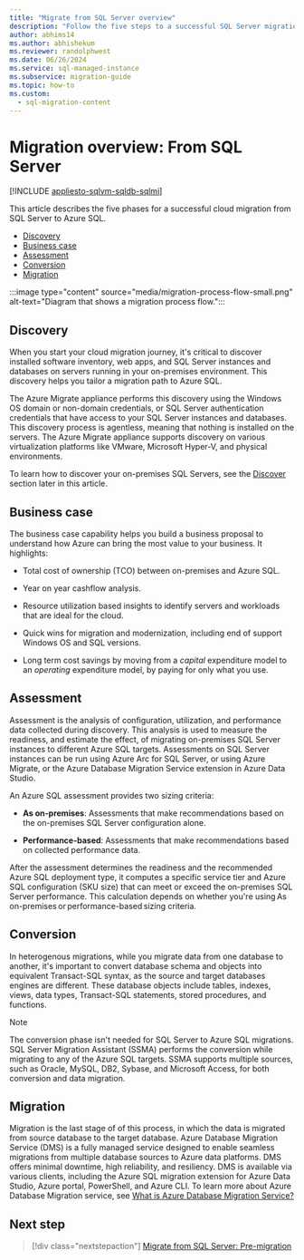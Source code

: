 ```yaml
---
title: "Migrate from SQL Server overview"
description: "Follow the five steps to a successful SQL Server migration to Azure SQL: Discovery, Assessment, Business case, Conversion, and Migration."
author: abhims14
ms.author: abhishekum
ms.reviewer: randolphwest
ms.date: 06/26/2024
ms.service: sql-managed-instance
ms.subservice: migration-guide
ms.topic: how-to
ms.custom:
  - sql-migration-content
---
```

# Migration overview: From SQL Server

[!INCLUDE [appliesto-sqlvm-sqldb-sqlmi](../includes/appliesto-sqlvm-sqldb-sqlmi.md)]

This article describes the five phases for a successful cloud migration from SQL Server to Azure SQL.

- [Discovery](#discovery)
- [Business case](#business-case)
- [Assessment](#assessment)
- [Conversion](#conversion)
- [Migration](#migration)

:::image type="content" source="media/migration-process-flow-small.png" alt-text="Diagram that shows a migration process flow.":::

## Discovery

When you start your cloud migration journey, it's critical to discover installed software inventory, web apps, and SQL Server instances and databases on servers running in your on-premises environment. This discovery helps you tailor a migration path to Azure SQL.

The Azure Migrate appliance performs this discovery using the Windows OS domain or non-domain credentials, or SQL Server authentication credentials that have access to your SQL Server instances and databases. This discovery process is agentless, meaning that nothing is installed on the servers. The Azure Migrate appliance supports discovery on various virtualization platforms like VMware, Microsoft Hyper-V, and physical environments.

To learn how to discover your on-premises SQL Servers, see the [Discover](pre-migration.md#discover) section later in this article.

## Business case

The business case capability helps you build a business proposal to understand how Azure can bring the most value to your business. It highlights:

- Total cost of ownership (TCO) between on-premises and Azure SQL.

- Year on year cashflow analysis.

- Resource utilization based insights to identify servers and workloads that are ideal for the cloud.

- Quick wins for migration and modernization, including end of support Windows OS and SQL versions.

- Long term cost savings by moving from a *capital* expenditure model to an *operating* expenditure model, by paying for only what you use.

## Assessment

Assessment is the analysis of configuration, utilization, and performance data collected during discovery. This analysis is used to measure the readiness, and estimate the effect, of migrating on-premises SQL Server instances to different Azure SQL targets. Assessments on SQL Server instances can be run using Azure Arc for SQL Server, or using Azure Migrate, or the Azure Database Migration Service extension in Azure Data Studio.

An Azure SQL assessment provides two sizing criteria:

- **As on-premises**: Assessments that make recommendations based on the on-premises SQL Server configuration alone.

- **Performance-based**: Assessments that make recommendations based on collected performance data.

After the assessment determines the readiness and the recommended Azure SQL deployment type, it computes a specific service tier and Azure SQL configuration (SKU size) that can meet or exceed the on-premises SQL Server performance. This calculation depends on whether you're using As on-premises or performance-based sizing criteria.

## Conversion

In heterogenous migrations, while you migrate data from one database to another, it's important to convert database schema and objects into equivalent Transact-SQL syntax, as the source and target databases engines are different. These database objects include tables, indexes, views, data types, Transact-SQL statements, stored procedures, and functions.

> [!NOTE]  
> The conversion phase isn't needed for SQL Server to Azure SQL migrations. SQL Server Migration Assistant (SSMA) performs the conversion while migrating to any of the Azure SQL targets. SSMA supports multiple sources, such as Oracle, MySQL, DB2, Sybase, and Microsoft Access, for both conversion and data migration.

## Migration

Migration is the last stage of of this process, in which the data is migrated from source database to the target database. Azure Database Migration Service (DMS) is a fully managed service designed to enable seamless migrations from multiple database sources to Azure data platforms. DMS offers minimal downtime, high reliability, and resiliency. DMS is available via various clients, including the Azure SQL migration extension for Azure Data Studio, Azure portal, PowerShell, and Azure CLI. To learn more about Azure Database Migration service, see [What is Azure Database Migration Service?](/azure/dms/dms-overview)

## Next step

> [!div class="nextstepaction"]
> [Migrate from SQL Server: Pre-migration](pre-migration.md)
